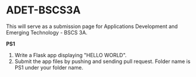 # ADET-BSCS3A

This will serve as a submission page for Applications Development and Emerging Technology - BSCS 3A.


**PS1**

1. Write a Flask app displaying "HELLO WORLD".
2. Submit the app files by pushing and sending pull request. Folder name is PS1 under your folder name.
